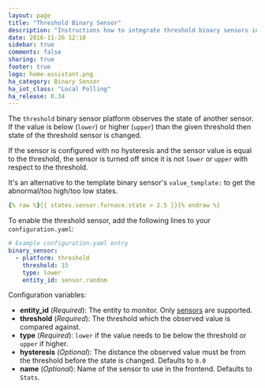 ```yaml
---
layout: page
title: "Threshold Binary Sensor"
description: "Instructions how to integrate threshold binary sensors into Home Assistant."
date: 2016-11-26 12:10
sidebar: true
comments: false
sharing: true
footer: true
logo: home-assistant.png
ha_category: Binary Sensor
ha_iot_class: "Local Polling"
ha_release: 0.34
---
```



The `threshold` binary sensor platform observes the state of another sensor. If the value is below (`lower`) or higher (`upper`) than the given threshold then state of the threshold sensor is changed.

If the sensor is configured with no hysteresis and the sensor value is equal to the threshold, the sensor is turned off since it is not `lower` or `upper` with respect to the threshold.

It's an alternative to the template binary sensor's `value_template:` to get the abnormal/too high/too low states.

```yaml
{% raw %}{{ states.sensor.furnace.state > 2.5 }}{% endraw %}
```

To enable the threshold sensor, add the following lines to your `configuration.yaml`:

```yaml
# Example configuration.yaml entry
binary_sensor:
  - platform: threshold
    threshold: 15
    type: lower
    entity_id: sensor.random
```

Configuration variables:

- **entity_id** (*Required*): The entity to monitor. Only [sensors](/components/sensor/) are supported.
- **threshold** (*Required*): The threshold which the observed value is compared against.
- **type** (*Required*): `lower` if the value needs to be below the threshold or `upper` if higher.
- **hysteresis** (*Optional*): The distance the observed value must be from the threshold before the state is changed. Defaults to `0.0`
- **name** (*Optional*): Name of the sensor to use in the frontend. Defaults to `Stats`.
